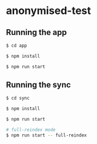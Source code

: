 # anonymised-test

## Running the app

```bash
$ cd app

$ npm install

$ npm run start
```

## Running the sync

```bash
$ cd sync

$ npm install

$ npm run start

# full-reindex mode
$ npm run start -- full-reindex
```